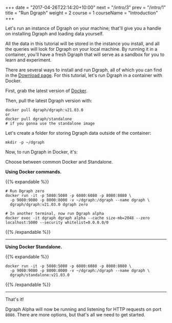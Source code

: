 +++
date = "2017-04-26T22:14:20+10:00"
next = "/intro/3"
prev = "/intro/1"
title = "Run Dgraph"
weight = 2
course = 1
courseName = "Introduction"
+++

Let's run an instance of Dgraph on your machine; that'll give you a handle on
installing Dgraph and loading data yourself.

All the data in this tutorial will be stored in the instance you install, and
all the queries will look for Dgraph on your local machine. By running it in a
container, you'll have a fresh Dgraph that will serve as a sandbox for you to
learn and experiment.

There are several ways to install and run Dgraph, all of which you can find in
the [Download page](https://dgraph.io/downloads). For this tutorial, let's run
Dgraph in a container with Docker.

First, grab the latest version of [Docker](https://www.docker.com/).

Then, pull the latest Dgraph version with:

```
docker pull dgraph/dgraph:v21.03.0
or
docker pull dgraph/standalone
# if you gonna use the standalone image
```

Let's create a folder for storing Dgraph data outside of the container:

```
mkdir -p ~/dgraph
```

Now, to run Dgraph in Docker, it's:

Choose between common Docker and Standalone.

**Using Docker commands.**

{{% expandable %}}

```
# Run Dgraph zero
docker run -it -p 5080:5080 -p 6080:6080 -p 8080:8080 \
  -p 9080:9080 -p 8000:8000 -v ~/dgraph:/dgraph --name dgraph \
  dgraph/dgraph:v21.03.0 dgraph zero

# In another terminal, now run Dgraph alpha
docker exec -it dgraph dgraph alpha --cache size-mb=2048 --zero localhost:5080 --security whitelist=0.0.0.0/0
```

{{% /expandable %}}

---

**Using Docker Standalone.**

{{% expandable %}}

```
docker run -it -p 5080:5080 -p 6080:6080 -p 8080:8080 \
  -p 9080:9080 -p 8000:8000 -v ~/dgraph:/dgraph --name dgraph \
  dgraph/standalone:v21.03.0
```

{{% /expandable %}}

---

That's it!

Dgraph Alpha will now be running and listening for HTTP requests on port `8080`.
There are more options, but that's all we need to get started.
